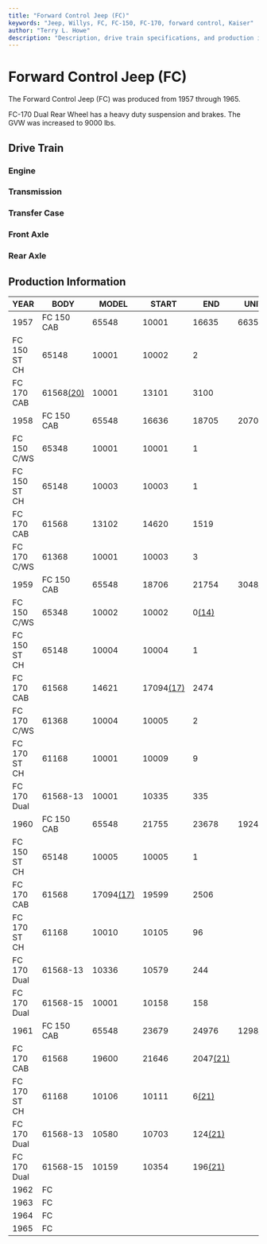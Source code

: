 ```yaml
---
title: "Forward Control Jeep (FC)"
keywords: "Jeep, Willys, FC, FC-150, FC-170, forward control, Kaiser"
author: "Terry L. Howe"
description: "Description, drive train specifications, and production information for the forward control Jeeps FC-150 and FC-170"
---
```

# Forward Control Jeep (FC)

The Forward Control Jeep (FC) was produced from 1957 through 1965.

FC-170 Dual Rear Wheel has a heavy duty suspension and brakes. The GVW was increased to 9000 lbs. 

## Drive Train

### Engine

### Transmission

### Transfer Case

### Front Axle

### Rear Axle

## Production Information

| YEAR         | BODY                              | MODEL                             | START                             | END                              | UNITS                            |
|--------------|-----------------------------------|-----------------------------------|-----------------------------------|----------------------------------|----------------------------------|
| 1957         | FC 150 CAB                        | 65548                             | 10001                             | 16635                            | 6635                             |
| FC 150 ST CH | 65148                             | 10001                             | 10002                             | 2                                |                                  |
| FC 170 CAB   | 61568[(20)](/history/#20) | 10001                             | 13101                             | 3100                             |                                  |
| 1958         | FC 150 CAB                        | 65548                             | 16636                             | 18705                            | 2070                             |
| FC 150 C/WS  | 65348                             | 10001                             | 10001                             | 1                                |                                  |
| FC 150 ST CH | 65148                             | 10003                             | 10003                             | 1                                |                                  |
| FC 170 CAB   | 61568                             | 13102                             | 14620                             | 1519                             |                                  |
| FC 170 C/WS  | 61368                             | 10001                             | 10003                             | 3                                |                                  |
| 1959         | FC 150 CAB                        | 65548                             | 18706                             | 21754                            | 3048[(14)](/history/#14) |
| FC 150 C/WS  | 65348                             | 10002                             | 10002                             | 0[(14)](/history/#14)    |                                  |
| FC 150 ST CH | 65148                             | 10004                             | 10004                             | 1                                |                                  |
| FC 170 CAB   | 61568                             | 14621                             | 17094[(17)](/history/#17) | 2474                             |                                  |
| FC 170 C/WS  | 61368                             | 10004                             | 10005                             | 2                                |                                  |
| FC 170 ST CH | 61168                             | 10001                             | 10009                             | 9                                |                                  |
| FC 170 Dual  | 61568-13                          | 10001                             | 10335                             | 335                              |                                  |
| 1960         | FC 150 CAB                        | 65548                             | 21755                             | 23678                            | 1924                             |
| FC 150 ST CH | 65148                             | 10005                             | 10005                             | 1                                |                                  |
| FC 170 CAB   | 61568                             | 17094[(17)](/history/#17) | 19599                             | 2506                             |                                  |
| FC 170 ST CH | 61168                             | 10010                             | 10105                             | 96                               |                                  |
| FC 170 Dual  | 61568-13                          | 10336                             | 10579                             | 244                              |                                  |
| FC 170 Dual  | 61568-15                          | 10001                             | 10158                             | 158                              |                                  |
| 1961         | FC 150 CAB                        | 65548                             | 23679                             | 24976                            | 1298[(21)](/history/#21) |
| FC 170 CAB   | 61568                             | 19600                             | 21646                             | 2047[(21)](/history/#21) |                                  |
| FC 170 ST CH | 61168                             | 10106                             | 10111                             | 6[(21)](/history/#21)    |                                  |
| FC 170 Dual  | 61568-13                          | 10580                             | 10703                             | 124[(21)](/history/#21)  |                                  |
| FC 170 Dual  | 61568-15                          | 10159                             | 10354                             | 196[(21)](/history/#21)  |                                  |
| 1962         | FC                                |                                   |                                   |                                  |                                  |
| 1963         | FC                                |                                   |                                   |                                  |                                  |
| 1964         | FC                                |                                   |                                   |                                  |                                  |
| 1965         | FC                                |                                   |                                   |                                  |                                  |